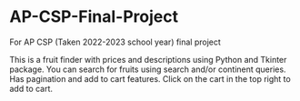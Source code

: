 # AP-CSP-Final-Project

For AP CSP (Taken 2022-2023 school year) final project

This is a fruit finder with prices and descriptions using Python and Tkinter package. You can search for fruits using search and/or continent queries. Has pagination and add to cart features. Click on the cart in the top right to add to cart.